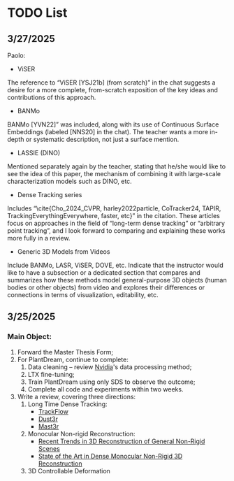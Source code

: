 # TODO List

## 3/27/2025

Paolo: 

- ViSER

The reference to “ViSER [YSJ21b] (from scratch)” in the chat suggests a desire for a more complete, from-scratch exposition of the key ideas and contributions of this approach.

- BANMo

BANMo [YVN22]” was included, along with its use of Continuous Surface Embeddings (labeled [NNS20] in the chat). The teacher wants a more in-depth or systematic description, not just a surface mention.

- LASSIE (DINO)

Mentioned separately again by the teacher, stating that he/she would like to see the idea of this paper, the mechanism of combining it with large-scale characterization models such as DINO, etc.

- Dense Tracking series

Includes “\cite{Cho_2024_CVPR, harley2022particle, CoTracker24, TAPIR, TrackingEverythingEverywhere, faster, etc}” in the citation. These articles focus on approaches in the field of “long-term dense tracking” or “arbitrary point tracking”, and I look forward to comparing and explaining these works more fully in a review.

- Generic 3D Models from Videos

Include BANMo, LASR, ViSER, DOVE, etc. Indicate that the instructor would like to have a subsection or a dedicated section that compares and summarizes how these methods model general-purpose 3D objects (human bodies or other objects) from video and explores their differences or connections in terms of visualization, editability, etc.

## 3/25/2025

### Main Object:

1. Forward the Master Thesis Form;
2. For PlantDream, continue to complete:
    1. Data cleaning – review [Nvidia](https://arxiv.org/html/2501.03575v1)'s data processing method;
    2. LTX fine-tuning;
    3. Train PlantDream using only SDS to observe the outcome;
    4. Complete all code and experiments within two weeks.
3. Write a review, covering three directions:
    1. Long Time Dense Tracking: 
        - [TrackFlow](https://openaccess.thecvf.com/content/CVPR2024/papers/Cho_FlowTrack_Revisiting_Optical_Flow_for_Long-Range_Dense_Tracking_CVPR_2024_paper.pdf)
        - [Dust3r](https://arxiv.org/pdf/2312.14132)
        - [Mast3r](https://arxiv.org/pdf/2406.09756)
    2. Monocular Non-rigid Reconstruction:
        - [Recent Trends in 3D Reconstruction of General Non-Rigid Scenes](https://arxiv.org/pdf/2403.15064)
        - [State of the Art in Dense Monocular Non-Rigid 3D Reconstruction](https://arxiv.org/pdf/2210.15664)
    3. 3D Controllable Deformation
